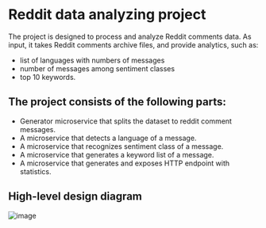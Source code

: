 # Reddit data analyzing project
The project is designed to process and analyze Reddit comments data. As input, it takes Reddit comments archive files, and provide analytics, such as:
- list of languages with numbers of messages
- number of messages among sentiment classes 
- top 10 keywords.

## The project consists of the following parts:
- Generator microservice that splits the dataset to reddit comment messages. 
- A microservice that detects a language of a message.
- A microservice that recognizes sentiment class of a message.
- A microservice that generates a keyword list of a message.
- A microservice that generates and exposes HTTP endpoint with statistics.

## High-level design diagram
![image](https://user-images.githubusercontent.com/15198798/128067642-16948ec5-b50a-414a-a076-559c10b21b91.png)

